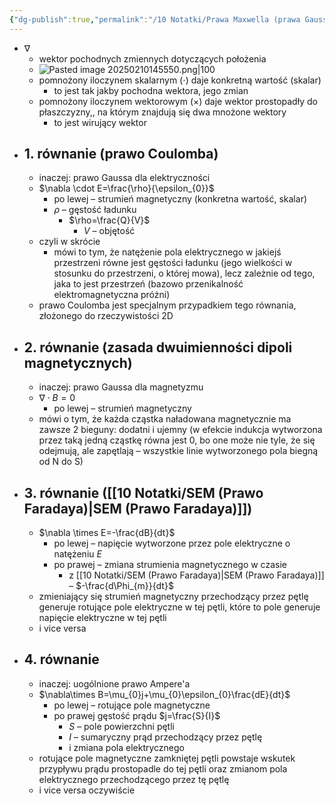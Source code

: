 ```yaml
---
{"dg-publish":true,"permalink":"/10 Notatki/Prawa Maxwella (prawa Gaussa, Ampere'a)/","tags":["wiedza/zettel"]}
---
```


* $\nabla$
	* wektor pochodnych zmiennych dotyczących położenia
	* ![Pasted image 20250210145550.png|100](/img/user/80%20Zasoby/Pasted%20image%2020250210145550.png)
	* pomnożony iloczynem skalarnym ($\cdot$) daje konkretną wartość (skalar)
		* to jest tak jakby pochodna wektora, jego zmian
	* pomnożony iloczynem wektorowym ($\times$) daje wektor prostopadły do płaszczyzny,, na którym znajdują się dwa mnożone wektory
		* to jest wirujący wektor
* ## 1. równanie (prawo Coulomba)
	* inaczej: prawo Gaussa dla elektryczności
	* $\nabla \cdot E=\frac{\rho}{\epsilon_{0}}$
		* po lewej – strumień magnetyczny (konkretna wartość, skalar)
		* $\rho$ – gęstość ładunku
			* $\rho=\frac{Q}{V}$
				* $V$  – objętość
	* czyli w skrócie
		* mówi to tym, że natężenie pola elektrycznego w jakiejś przestrzeni równe jest gęstości ładunku (jego wielkości w stosunku do przestrzeni, o której mowa), lecz zależnie od tego, jaka to jest przestrzeń (bazowo przenikalność elektromagnetyczna próżni)
	* prawo Coulomba jest specjalnym przypadkiem tego równania, złożonego do rzeczywistości 2D
* ## 2. równanie (zasada dwuimienności dipoli magnetycznych)
	* inaczej: prawo Gaussa dla magnetyzmu
	* $\nabla \cdot B=0$
		* po lewej – strumień magnetyczny
	* mówi o tym, że każda cząstka naładowana magnetycznie ma zawsze 2 bieguny: dodatni i ujemny (w efekcie indukcja wytworzona przez taką jedną cząstkę równa jest 0, bo one może nie tyle, że się odejmują, ale zapętlają – wszystkie linie wytworzonego pola biegną od N do S)
* ## 3. równanie ([[10 Notatki/SEM (Prawo Faradaya)\|SEM (Prawo Faradaya)]])
	* $\nabla \times E=-\frac{dB}{dt}$
		* po lewej – napięcie wytworzone przez pole elektryczne o natężeniu $E$
		* po prawej – zmiana strumienia magnetycznego w czasie
			* z [[10 Notatki/SEM (Prawo Faradaya)\|SEM (Prawo Faradaya)]] – $-\frac{d\Phi_{m}}{dt}$
	* zmieniający się strumień magnetyczny przechodzący przez pętlę generuje rotujące pole elektryczne w tej pętli, które to pole generuje napięcie elektryczne w tej pętli
	* i vice versa
* ## 4. równanie
	* inaczej: uogólnione prawo Ampere'a
	* $\nabla\times B=\mu_{0}j+\mu_{0}\epsilon_{0}\frac{dE}{dt}$
		* po lewej – rotujące pole magnetyczne
		* po prawej gęstość prądu $j=\frac{S}{I}$ 
			* $S$ – pole powierzchni pętli
			* $I$ – sumaryczny prąd przechodzący przez pętlę
			* i zmiana pola elektrycznego
	* rotujące pole magnetyczne zamkniętej pętli powstaje wskutek przypływu prądu prostopadle do tej pętli oraz zmianom pola elektrycznego przechodzącego przez tę pętlę
	* i vice versa oczywiście